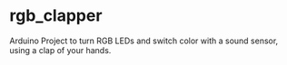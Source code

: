 # rgb_clapper
Arduino Project to turn RGB LEDs and switch color with a sound sensor, using a clap of your hands.
